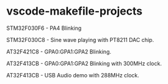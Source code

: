 # vscode-makefile-projects

STM32F030F6 - PA4 Blinking

STM32F030C8 - Sine wave playing with PT8211 DAC chip.

AT32F421C8  - GPA0:GPA1:GPA2 Blinking.

AT32F413CB  - GPA0:GPA1:GPA2 Blinking with 300MHz clock.

AT32F413CB  - USB Audio demo with 288MHz clock.
